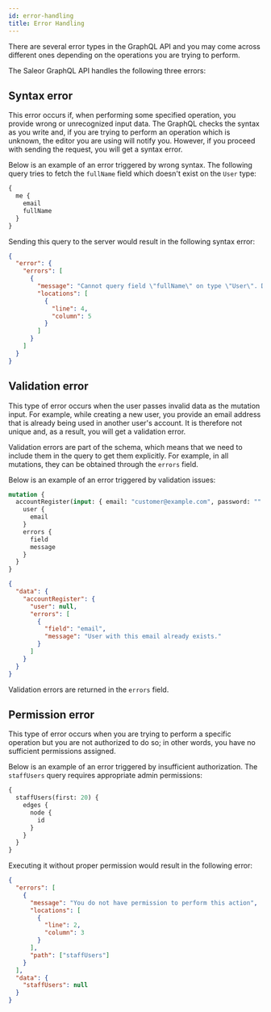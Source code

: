 ```yaml
---
id: error-handling
title: Error Handling
---
```


There are several error types in the GraphQL API and you may come across different ones depending on the operations you are trying to perform.

The Saleor GraphQL API handles the following three errors:

## Syntax error

This error occurs if, when performing some specified operation, you provide wrong or unrecognized input data. The GraphQL checks the syntax as you write and, if you are trying to perform an operation which is unknown, the editor you are using will notify you. However, if you proceed with sending the request, you will get a syntax error.

Below is an example of an error triggered by wrong syntax. The following query tries to fetch the `fullName` field which doesn't exist on the `User` type:

```graphql
{
  me {
    email
    fullName
  }
}
```

Sending this query to the server would result in the following syntax error:

```json
{
  "error": {
    "errors": [
      {
        "message": "Cannot query field \"fullName\" on type \"User\". Did you mean \"firstName\" or \"lastName\"?",
        "locations": [
          {
            "line": 4,
            "column": 5
          }
        ]
      }
    ]
  }
}
```

## Validation error

This type of error occurs when the user passes invalid data as the mutation input. For example, while creating a new user, you provide an email address that is already being used in another user's account. It is therefore not unique and, as a result, you will get a validation error.

Validation errors are part of the schema, which means that we need to include them in the query to get them explicitly. For example, in all mutations, they can be obtained through the `errors` field.

Below is an example of an error triggered by validation issues:

```graphql
mutation {
  accountRegister(input: { email: "customer@example.com", password: "" }) {
    user {
      email
    }
    errors {
      field
      message
    }
  }
}
```

```json
{
  "data": {
    "accountRegister": {
      "user": null,
      "errors": [
        {
          "field": "email",
          "message": "User with this email already exists."
        }
      ]
    }
  }
}
```

Validation errors are returned in the `errors` field.

## Permission error

This type of error occurs when you are trying to perform a specific operation but you are not authorized to do so; in other words, you have no sufficient permissions assigned.

Below is an example of an error triggered by insufficient authorization. The `staffUsers` query requires appropriate admin permissions:

```graphql
{
  staffUsers(first: 20) {
    edges {
      node {
        id
      }
    }
  }
}
```

Executing it without proper permission would result in the following error:

```json
{
  "errors": [
    {
      "message": "You do not have permission to perform this action",
      "locations": [
        {
          "line": 2,
          "column": 3
        }
      ],
      "path": ["staffUsers"]
    }
  ],
  "data": {
    "staffUsers": null
  }
}
```
